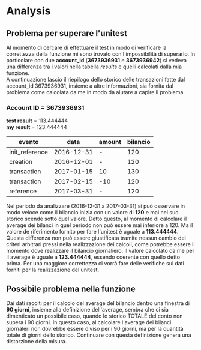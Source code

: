 # Analysis

## Problema  per superare l'unitest

Al momento di cercare di effettuare il test in modo di verificare la correttezza della funzione mi sono trovato con l'impossibilità di superarlo. In particolare con due **account_id** (**3673936931** e **3673936942**) si vedeva una differenza tra i valori nella tabella *results* e quelli calcolati dalla mia funzione.  
A continuazione lascio il riepilogo dello storico delle transazioni fatte dal account_id 3673936931, insieme a altre informazioni, sia fornita dal problema come calcolata da me in modo da aiutare a capire il problema.

### Account ID = 3673936931

**test result** = 113.444444  
**my result** = 123.444444  

| evento | data | amount | bilancio |
| ------ | ---- | ------ | -------- |
| init_reference | 2016-12-31 | - | 120 |
| creation | 2016-12-01 | - | 120 |
| transaction | 2017-01-15 | 10 | 130|
| transaction | 2017-02-15 | -10 | 120 |
| reference | 2017-03-31 | - | 120 |  

Nel periodo da analizzare (2016-12-31 a 2017-03-31) si può osservare in modo veloce come il bilancio inizia con un valore di **120** e mai nel suo storico scende sotto quel valore. Detto questo, al momento di calcolare il average dei bilanci in quel periodo non può essere mai inferiore a 120. Ma il valore de riferimento fornito per fare l'unitest è uguale a **113.444444**. Questa differenza non può essere giustificata tramite nessun cambio dei criteri arbitrari pressi nella realizzazione dei calcoli, come potrebbe essere il momento dove realizzare il bilancio giornaliero. Il valore calcolato da me per il average è uguale a **123.444444**, essendo coerente con quello detto prima. Per una maggiore correttezza ci vorrà fare delle verifiche sui dati forniti per la realizzazione del unitest.

## Possibile problema nella funzione

Dai dati racolti per il calcolo del average del bilancio dentro una finestra di **90 giorni**, insieme alla definizione dell'average, sembra che ci sia dimenticato un possibile caso, quando lo storico TOTALE del conto non supera i 90 giorni. In questo caso, al calcolare l'average dei bilanci giornaleri non dovrebbe essere diviso per i 90 giorni, ma per la quantità totale di giorni dello storico. Continuare con questa definizione genera una distorzione della misura.